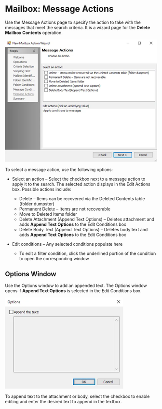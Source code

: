 # Mailbox: Message Actions

Use the Message Actions page to specify the action to take with the messages that meet the search criteria. It is a wizard page for the __Delete Mailbox Contents__ operation.

![New Mailbox Action Wizard Message Actions page](../../../../../../static/img/product_docs/accessanalyzer/enterpriseauditor/admin/action/mailbox/messageactions.webp)

To select a message action, use the following options:

- Select an action – Select the checkbox next to a message action to apply it to the search. The selected action displays in the Edit Actions box. Possible actions include:

  - Delete – Items can be recovered via the Deleted Contents table (folder dumpster)
  - Permanent Delete – Items are not recoverable
  - Move to Deleted Items folder
  - Delete Attachment (Append Text Options) – Deletes attachment and adds __Append Text Options__ to the Edit Conditions box
  - Delete Body Text (Append Text Options) – Deletes body text and adds __Append Text Options__ to the Edit Conditions box
- Edit conditions – Any selected conditions populate here

  - To edit a filter condition, click the underlined portion of the condition to open the corresponding window

## Options Window

Use the Options window to add an appended text. The Options window opens if __Append Text Options__ is selected in the Edit Conditions box.

![Options Window](../../../../../../static/img/product_docs/accessanalyzer/enterpriseauditor/admin/action/mailbox/optionswindow.webp)

To append text to the attachment or body, select the checkbox to enable editing and enter the desired text to append in the textbox.
